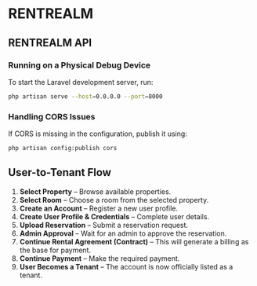 # RENTREALM

## RENTREALM API

### Running on a Physical Debug Device

To start the Laravel development server, run:

```sh
php artisan serve --host=0.0.0.0 --port=8000
```

### Handling CORS Issues

If CORS is missing in the configuration, publish it using:

```sh
php artisan config:publish cors
```

## User-to-Tenant Flow

1. **Select Property** – Browse available properties.
2. **Select Room** – Choose a room from the selected property.
3. **Create an Account** – Register a new user profile.
4. **Create User Profile & Credentials** – Complete user details.
5. **Upload Reservation** – Submit a reservation request.
6. **Admin Approval** – Wait for an admin to approve the reservation.
7. **Continue Rental Agreement (Contract)** – This will generate a billing as the base for payment.
8. **Continue Payment** – Make the required payment.
9. **User Becomes a Tenant** – The account is now officially listed as a tenant.

